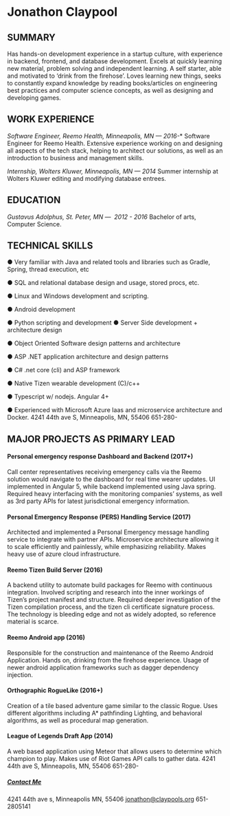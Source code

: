 <!-- Jonathon Claypool
=== -->
# Jonathon Claypool


## SUMMARY
Has hands-on development experience in a startup culture, with experience in backend, frontend, and database
development. Excels at quickly learning new material, problem solving and independent learning. A self starter, able
and motivated to ‘drink from the firehose’. Loves learning new things, seeks to constantly expand knowledge by reading
books/articles on engineering best practices and computer science concepts, as well as designing and developing
games.
## WORK EXPERIENCE
*Software Engineer, Reemo Health, Minneapolis, MN — 2016-**
Software Engineer for Reemo Health. Extensive experience working on and designing all aspects of the tech stack,
helping to architect our solutions, as well as an introduction to business and management skills.

*Internship, Wolters Kluwer, Minneapolis, MN — 2014*
Summer internship at Wolters Kluwer editing and modifying database entrees.
## EDUCATION
*Gustavus Adolphus, St. Peter​, ​MN​ — ​ 2012 ​-​ 2016*
Bachelor of arts, Computer Science.
## TECHNICAL SKILLS
**●** Very familiar with Java and related tools and
libraries such as Gradle, Spring, thread
execution, etc

**●** SQL and relational database design and
usage, stored procs, etc.

**●** Linux and Windows development and
scripting.

**●** Android development

**●** Python scripting and development
**●** Server Side development + architecture design

**●** Object Oriented Software design patterns and
architecture

**●** ASP .NET application architecture and design patterns

**●** C# .net core (cli) and ASP framework

**●** Native Tizen wearable development (C)/c++

**●** Typescript w/ nodejs. Angular 4+

**●** Experienced with Microsoft Azure Iaas and
microservice architecture and Docker.
4241 44th ave S, Minneapolis, MN, 55406
651-280-


## MAJOR PROJECTS AS PRIMARY LEAD
#### Personal emergency response Dashboard and Backend (2017+)
Call center representatives receiving emergency calls via the Reemo solution would navigate to the dashboard for real
time wearer updates. UI implemented in Angular 5, while backend implemented using Java spring. Required heavy
interfacing with the monitoring companies’ systems, as well as 3rd party APIs for latest jurisdictional emergency
information.
#### Personal Emergency Response (PERS) Handling Service (2017)
Architected and implemented a Personal Emergency message handling service to integrate with partner APIs.
Microservice architecture allowing it to scale efficiently and painlessly, while emphasizing reliability. Makes heavy use of
azure cloud infrastructure.
#### Reemo Tizen Build Server (2016)
A backend utility to automate build packages for Reemo with continuous integration. Involved scripting and research
into the inner workings of Tizen’s project manifest and structure. Required deeper investigation of the Tizen compilation
process, and the tizen cli certificate signature process. The technology is bleeding edge and not as widely adopted, so
reference material is scarce.
#### Reemo Android app (2016)
Responsible for the construction and maintenance of the Reemo Android Application. Hands on, drinking from the
firehose experience. Usage of newer android application frameworks such as dagger dependency injection.
#### Orthographic RogueLike (2016+)
Creation of a tile based adventure game similar to the classic Rogue. Uses different algorithms including A* pathfinding
Lighting, and behavioral algorithms, as well as procedural map generation.
#### League of Legends Draft App (2014)
A web based application using Meteor that allows users to determine which champion to play. Makes use of Riot
Games API calls to gather data.
4241 44th ave S, Minneapolis, MN, 55406
651-280-


##### [Contact Me](jonathon@claypools.org)
4241 44th ave s, Minneapolis MN, 55406
jonathon@claypools.org
651-2805141


